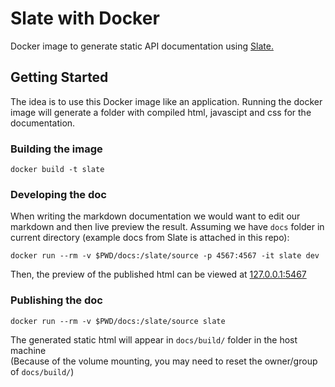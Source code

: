# Slate with Docker

Docker image to generate static API documentation using [Slate.](https://github.com/lord/slate)

## Getting Started

The idea is to use this Docker image like an application. Running the docker image will generate a folder with compiled html, javascipt and css for the documentation.

### Building the image

```
docker build -t slate
```

### Developing the doc

When writing the markdown documentation we would want to edit our markdown and then live preview the result. Assuming we have `docs` folder in current directory (example docs from Slate is attached in this repo):

```
docker run --rm -v $PWD/docs:/slate/source -p 4567:4567 -it slate dev
```

Then, the preview of the published html can be viewed at [127.0.0.1:5467](http://127.0.0.1:5467)

### Publishing the doc

```
docker run --rm -v $PWD/docs:/slate/source slate
```

The generated static html will appear in `docs/build/` folder in the host machine  
(Because of the volume mounting, you may need to reset the owner/group of `docs/build/`)